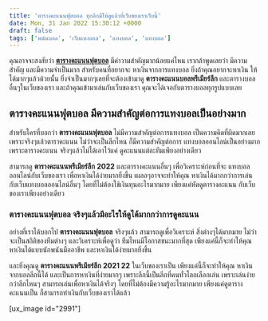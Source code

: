```yaml
---
title: 'ตารางคะแนนฟุตบอล ทุกลีกมีให้ดูแล้วที่เว็บของเราเว็บนี้'
date: Mon, 31 Jan 2022 15:30:12 +0000
draft: false
tags: ['พนันบอล', 'เว็บแทงบอล', 'แทงบอล', 'แทงบอล']
---
```


คุณอาจจะสงสัยว่า [**ตารางคะแนนฟุตบอล**](/archives/) มีคำวามสำคัญมากน้อยแค่ไหน เรากล้าพูดเลยว่า มีความสำคัญ และมีความจำเป็นมาก สำหรับคนที่อยากจะ หาเงินจากการแทงบอล ยิ่งถ้าคุณอยากจะหาเงิน ให้ได้มากๆแล้วด้วยนั้น ยิ่งจำเป็นมากๆเลยที่จะต้องเข้ามาดู **ตารางคะแนนบอลพรีเมียร์ลีก** และตารางบอลอื่นๆในเว็บของเรา และถ้าคุณเข้ามาเล่นกับเว็บของเรา คุณจะได้เจอกับตารางบอลทุกรูปแบบเลย

**ตารางคะแนนฟุตบอล มีความสำคัญต่อการแทงบอลเป็นอย่างมาก**
--------------------------------------------------------

สำหรับใครที่บอกว่า **ตารางคะแนนฟุตบอล** ไม่มีความสำคัญต่อการแทงบอล เป็นความคิดที่ผิดมากเลย เพราะจริงๆแล้วตาราคะแนน ไม่ว่าจะเป็นลีกไหน ก็มีความสำคัญต่อการ แทงบอลออนไลน์เป็นอย่างมาก เพราะตารางคะแนน จริงๆแล้วไม่ได้เอาไว้แค่ ดูคะแนนแต่ละทีมเพียงอย่างเดียว

สามารถดู **ตารางคะแนนพรีเมียร์ลีก** **2022** และตารางคะแนนอื่นๆ เพื่อวิเคราะห์ก่อนที่จะ แทงบอลออนไลน์กับเว็บของเรา เพื่อหาเงินได้ง่ายมากยิ่งขึ้น เผลอๆอาจจะทำให้คุณ หาเงินได้มากกว่าการเล่น กับเว็บแทงบอลออนไลน์อื่นๆ โดยที่ไม่ต้องใช้เงินทุนอะไรมากมาย เพียงแค่หัดดูตารางคะแนน กับเว็บของเราเพียงอย่างเดียว

### **ตารางคะแนนฟุตบอล จริงๆแล้วมีอะไรให้ดูได้มากกว่าการดูคะแนน**

อย่างที่เราได้บอกไป **ตารางคะแนนฟุตบอล** จริงๆแล้ว สามารถดูเพื่อวิเคราะห์ สิ่งต่างๆได้มากมาย ไม่ว่าจะเป็นสถิติของทีมต่างๆ และวิเคราะห์เพื่อดูว่า ทีมไหนมีโอกาสชนะมากที่สุด เพียงแค่นี้ก็จะทำให้คุณ หาเงินได้แบบนักพนันมืออาชีพ และหาเงินได้ง่ายมากยิ่งขึ้น

และยิ่งคุณดู **ตารางคะแนนพรีเมียร์ลีก** **2021 22** ในเว็บของเราเป็น เพียงแค่นี้ก็จะทำให้คุณ หาเงินจากบอลลีกนี้ได้ และเป็นการหาเงินที่ง่ายมากๆ เพราะลีกนี้เป็นลีกที่คนทั่วโลกเลือกเล่น เพราะเล่นง่ายกว่าลีกไหนๆ สามารถเล่นเพื่อหาเงินได้จริงๆ โดยที่ไม่ต้องมีความรู้อะไรมากมาย เพียงแค่ดูตารางคะแนนเป็น ก็สามารถทำเงินกับเว็บของเราได้แล้ว

\[ux\_image id="2991"\]